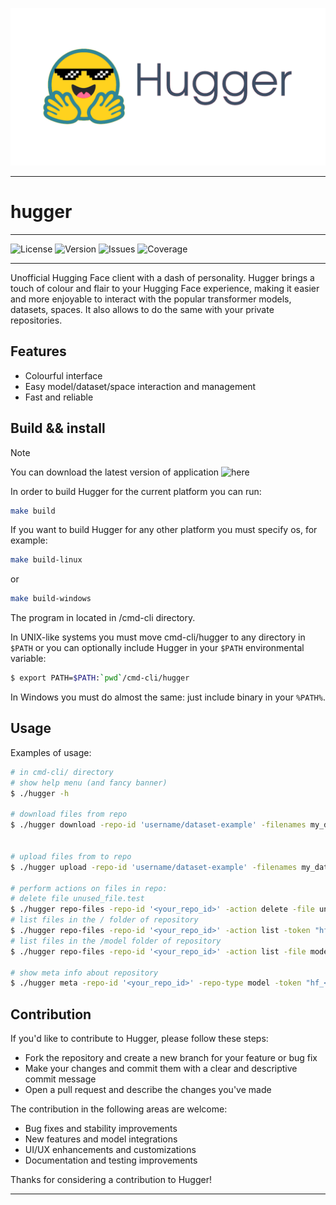 ![Banner](https://github.com/irene-brown/hugger/blob/main/hugger_banner.png?raw=true)
**************************************************************************
# hugger
**************************************************************************
![License](https://img.shields.io/badge/license-GPLv3-blue.svg)
![Version](https://img.shields.io/badge/version-0.1.0-brightgreen.svg)
![Issues](https://img.shields.io/github/issues/irene-brown/hugger.svg)
![Coverage](https://img.shields.io/codecov/c/github/irene-brown/hugger.svg)


**************************************************************************
Unofficial Hugging Face client with a dash of personality. Hugger brings a touch of colour and flair to your Hugging Face experience, making it easier and more enjoyable to interact with the popular transformer models, datasets, spaces. It also allows to do the same with your private repositories.

## Features
- Colourful interface
- Easy model/dataset/space interaction and management
- Fast and reliable


## Build && install

> [!NOTE]
> You can download the latest version of application ![here](https://github.com/irene-brown/hugger/releases)

In order to build Hugger for the current platform you can run:
```bash
make build
```
If you want to build Hugger for any other platform you must specify os, for example:
```bash
make build-linux
```
or
```bash
make build-windows
```

The program in located in /cmd-cli directory.


In UNIX-like systems you must move cmd-cli/hugger to any directory in `$PATH` or you can optionally include Hugger in your `$PATH` environmental variable:
```bash
$ export PATH=$PATH:`pwd`/cmd-cli/hugger
```

In Windows you must do almost the same: just include binary in your `%PATH%`.

## Usage
Examples of usage:
```bash
# in cmd-cli/ directory
# show help menu (and fancy banner)
$ ./hugger -h

# download files from repo
$ ./hugger download -repo-id 'username/dataset-example' -filenames my_dataset_0001.parquet -repo-type dataset -token "hf_<your_token_here>"


# upload files from to repo
$ ./hugger upload -repo-id 'username/dataset-example' -filenames my_dataset_0001.parquet,my_dataset_0002.parquet -repo-type dataset -token "hf_<your_token_here>"

# perform actions on files in repo:
# delete file unused_file.test
$ ./hugger repo-files -repo-id '<your_repo_id>' -action delete -file unused_file.test -token "hf_<your_token_here>"
# list files in the / folder of repository
$ ./hugger repo-files -repo-id '<your_repo_id>' -action list -token "hf_<your_token_here>"
# list files in the /model folder of repository
$ ./hugger repo-files -repo-id '<your_repo_id>' -action list -file model -token "hf_<your_token_here>"

# show meta info about repository
$ ./hugger meta -repo-id '<your_repo_id>' -repo-type model -token "hf_<your_token_here>"
```

## Contribution

If you'd like to contribute to Hugger, please follow these steps:

- Fork the repository and create a new branch for your feature or bug fix
- Make your changes and commit them with a clear and descriptive commit message
- Open a pull request and describe the changes you've made

The contribution in the following areas are welcome:

- Bug fixes and stability improvements
- New features and model integrations
- UI/UX enhancements and customizations
- Documentation and testing improvements

Thanks for considering a contribution to Hugger!
**************************************************************************

